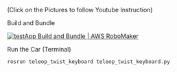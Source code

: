 (Click on the Pictures to follow Youtube Instruction)

Build and Bundle

[![testApp Build and Bundle | AWS RoboMaker](http://img.youtube.com/vi/aXdJWyrgB94/0.jpg)](http://www.youtube.com/watch?v=aXdJWyrgB94 "testApp Build and Bundle | AWS RoboMaker")

Run the Car (Terminal)
```
rosrun teleop_twist_keyboard teleop_twist_keyboard.py
```
